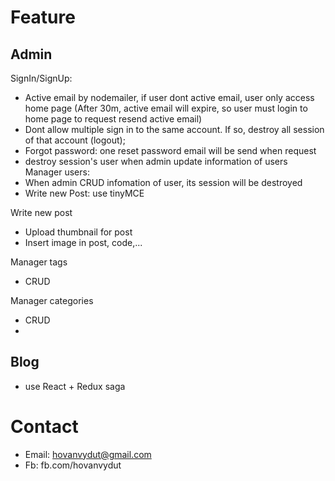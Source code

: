 # Feature
## Admin
SignIn/SignUp:
- Active email by nodemailer, if user dont active email, user only access home page (After 30m, active email will expire, so user must login to home page to request resend active email)
- Dont allow multiple sign in to the same account. If so, destroy all session of that account (logout);
- Forgot password: one reset password email will be send when request
- destroy session's user when admin update information of users
Manager users:
- When admin CRUD infomation of user, its session will be destroyed
- Write new Post: use tinyMCE

Write new post
- Upload thumbnail for post
- Insert image in post, code,...

Manager tags
- CRUD

Manager categories
- CRUD
- 
## Blog
- use React + Redux saga


# Contact
- Email: hovanvydut@gmail.com
- Fb: fb.com/hovanvydut
